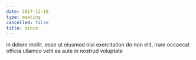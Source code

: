 ```yaml
---
date: 2017-12-18
type: meeting
cancelled: false
title: minim
---
```

in dolore mollit. esse ut eiusmod nisi exercitation do non elit, irure occaecat officia ullamco velit ea aute in nostrud voluptate